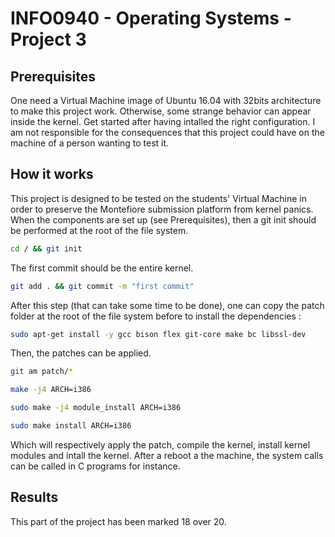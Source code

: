 # INFO0940 - Operating Systems - Project 3

## Prerequisites
One need a Virtual Machine image of Ubuntu 16.04 with 32bits architecture to make this project work. Otherwise, some strange behavior can appear inside the kernel. Get started after having intalled the right configuration. 
I am not responsible for the consequences that this project could have on the machine of a person wanting to test it. 

## How it works
This project is designed to be tested on the students' Virtual Machine in order to preserve the Montefiore submission platform from kernel panics. 
When the components are set up (see Prerequisites), then a git init should be performed at the root of the file system.
```bash
cd / && git init
``` 
The first commit should be the entire kernel.
```bash
git add . && git commit -m "first commit"
```
After this step (that can take some time to be done), one can copy the patch folder at the root of the file system before to install the dependencies : 
```bash
sudo apt-get install -y gcc bison flex git-core make bc libssl-dev
```
Then, the patches can be applied.
```bash 
git am patch/*
```
```bash
make -j4 ARCH=i386
```
```bash
sudo make -j4 module_install ARCH=i386
```
```bash
sudo make install ARCH=i386
```
Which will respectively apply the patch, compile the kernel, install kernel modules and intall the kernel.
After a reboot a the machine, the system calls can be called in C programs for instance.

## Results
This part of the project has been marked 18 over 20.

